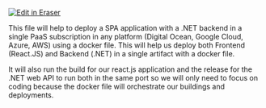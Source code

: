 <p><a target="_blank" href="https://app.eraser.io/workspace/LosAckuUAxr76BSwigh2" id="edit-in-eraser-github-link"><img alt="Edit in Eraser" src="https://firebasestorage.googleapis.com/v0/b/second-petal-295822.appspot.com/o/images%2Fgithub%2FOpen%20in%20Eraser.svg?alt=media&amp;token=968381c8-a7e7-472a-8ed6-4a6626da5501"></a></p>

This file will help to deploy a SPA application with a .NET backend in a single PaaS subscription in any platform (Digital Ocean, Google Cloud, Azure, AWS) using a docker file. This will help us deploy both Frontend (React.JS) and Backend (.NET) in a single artifact with a docker file.

It will also run the build for our react.js application and the release for the .NET web API to run both in the same port so we will only need to focus on coding because the docker file will orchestrate our buildings and deployments.






<!--- Eraser file: https://app.eraser.io/workspace/LosAckuUAxr76BSwigh2 --->